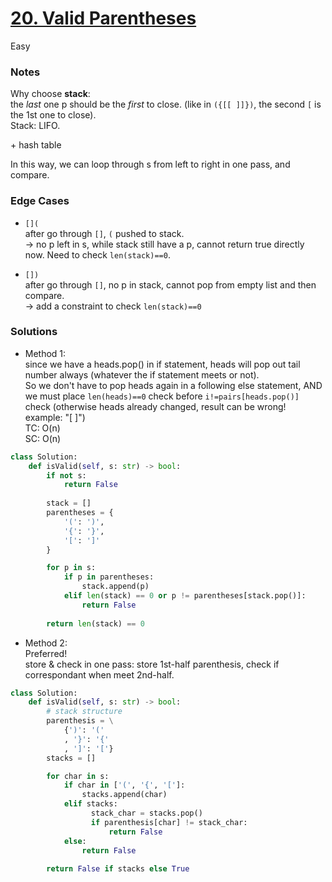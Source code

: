 # [20. Valid Parentheses](https://leetcode.com/problems/valid-parentheses/description/)

Easy

### Notes
Why choose **stack**:\
the *last* one p should be the *first* to close. (like in `({[[ ]]})`, the second `[` is the 1st one to close).\
Stack: LIFO.

\+ hash table

In this way, we can loop through s from left to right in one pass, and compare.

### Edge Cases

- `[](`\
  after go through `[]`, `(` pushed to stack.\
  -> no p left in s, while stack still have a p, cannot return true directly now. Need to check `len(stack)==0`.
  
- `[])`\
  after go through `[]`, no p in stack, cannot pop from empty list and then compare.\
  -> add a constraint to check `len(stack)==0` 

### Solutions
- Method 1:\
since we have a heads.pop() in if statement, heads will pop out tail number always (whatever the if statement meets or not). \
So we don't have to pop heads again in a following else statement, AND we must place `len(heads)==0` check before `i!=pairs[heads.pop()]` check (otherwise heads already changed, result can be wrong! example: "[ ]")\
TC: O(n)\
SC: O(n)
```python
class Solution:
    def isValid(self, s: str) -> bool:
        if not s:
            return False
        
        stack = []
        parentheses = {
            '(': ')',
            '{': '}',
            '[': ']'
        }

        for p in s:
            if p in parentheses:
                stack.append(p)
            elif len(stack) == 0 or p != parentheses[stack.pop()]:
                return False
        
        return len(stack) == 0
```

- Method 2:\
  Preferred!\
  store & check in one pass: store 1st-half parenthesis, check if correspondant when meet 2nd-half.
```python
class Solution:
    def isValid(self, s: str) -> bool:
        # stack structure
        parenthesis = \
            {')': '('
            , '}': '{'
            , ']': '['}
        stacks = []

        for char in s:
            if char in ['(', '{', '[']:
                stacks.append(char)
            elif stacks:
                  stack_char = stacks.pop()
                  if parenthesis[char] != stack_char:
                      return False
            else:
                return False
        
        return False if stacks else True
```
